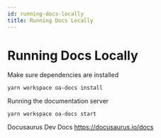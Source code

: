 ```yaml
---
id: running-docs-locally
title: Running Docs Locally
---
```


# Running Docs Locally

Make sure dependencies are installed

```
yarn workspace oa-docs install
```

Running the documentation server

```
yarn workspace oa-docs start
```

Docusaurus Dev Docs
https://docusaurus.io/docs
